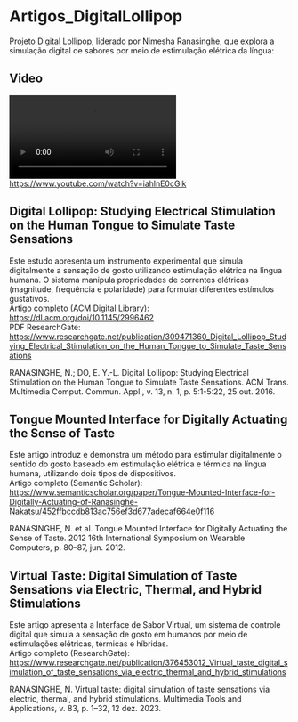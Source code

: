 # Artigos_DigitalLollipop

Projeto Digital Lollipop, liderado por Nimesha Ranasinghe, que explora a simulação digital de sabores por meio de estimulação elétrica da língua:

## Video

<video controls src="Artigos_DigitalLollipop.mp4" title="Title"></video>
<https://www.youtube.com/watch?v=iahlnE0cGlk>  

## Digital Lollipop: Studying Electrical Stimulation on the Human Tongue to Simulate Taste Sensations

Este estudo apresenta um instrumento experimental que simula digitalmente a sensação de gosto utilizando estimulação elétrica na língua humana. O sistema manipula propriedades de correntes elétricas (magnitude, frequência e polaridade) para formular diferentes estímulos gustativos.  
Artigo completo (ACM Digital Library): <https://dl.acm.org/doi/10.1145/2996462>  
PDF ResearchGate: <https://www.researchgate.net/publication/309471360_Digital_Lollipop_Studying_Electrical_Stimulation_on_the_Human_Tongue_to_Simulate_Taste_Sensations>  

RANASINGHE, N.; DO, E. Y.-L. Digital Lollipop: Studying Electrical Stimulation on the Human Tongue to Simulate Taste Sensations. ACM Trans. Multimedia Comput. Commun. Appl., v. 13, n. 1, p. 5:1-5:22, 25 out. 2016.  

## Tongue Mounted Interface for Digitally Actuating the Sense of Taste

Este artigo introduz e demonstra um método para estimular digitalmente o sentido do gosto baseado em estimulação elétrica e térmica na língua humana, utilizando dois tipos de dispositivos.  
Artigo completo (Semantic Scholar): <https://www.semanticscholar.org/paper/Tongue-Mounted-Interface-for-Digitally-Actuating-of-Ranasinghe-Nakatsu/452ffbccdb813ac756ef3d677adecaf664e0f116>  

RANASINGHE, N. et al. Tongue Mounted Interface for Digitally Actuating the Sense of Taste. 2012 16th International Symposium on Wearable Computers, p. 80–87, jun. 2012.  

## Virtual Taste: Digital Simulation of Taste Sensations via Electric, Thermal, and Hybrid Stimulations

Este artigo apresenta a Interface de Sabor Virtual, um sistema de controle digital que simula a sensação de gosto em humanos por meio de estimulações elétricas, térmicas e híbridas.  
Artigo completo (ResearchGate): <https://www.researchgate.net/publication/376453012_Virtual_taste_digital_simulation_of_taste_sensations_via_electric_thermal_and_hybrid_stimulations>  

RANASINGHE, N. Virtual taste: digital simulation of taste sensations via electric, thermal, and hybrid stimulations. Multimedia Tools and Applications, v. 83, p. 1–32, 12 dez. 2023.  
